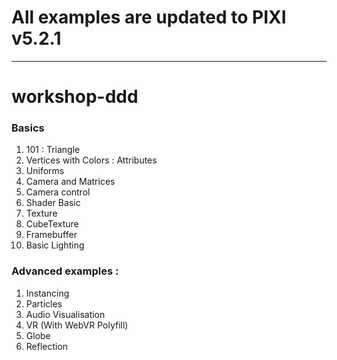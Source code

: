 # All examples are updated to PIXI v5.2.1
---

# workshop-ddd

### Basics
1. 101 : Triangle
2. Vertices with Colors : Attributes
3. Uniforms
4. Camera and Matrices
5. Camera control
6. Shader Basic
7. Texture
8. CubeTexture
9. Framebuffer
10. Basic Lighting


### Advanced examples : 
1. Instancing
2. Particles
3. Audio Visualisation
4. VR (With WebVR Polyfill)
5. Globe
6. Reflection

